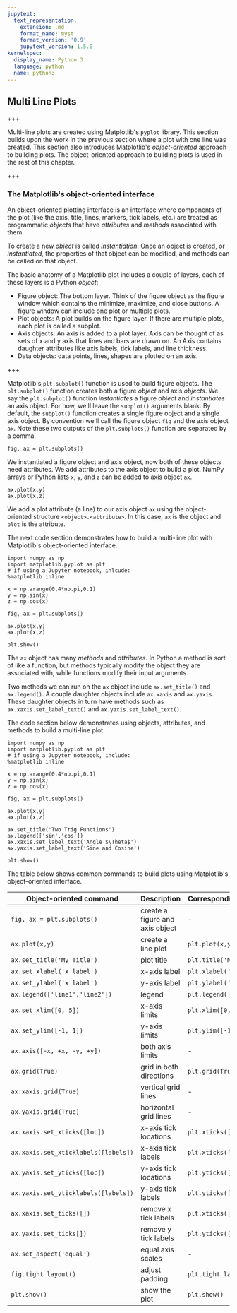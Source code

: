 ```yaml
---
jupytext:
  text_representation:
    extension: .md
    format_name: myst
    format_version: '0.9'
    jupytext_version: 1.5.0
kernelspec:
  display_name: Python 3
  language: python
  name: python3
---
```


## Multi Line Plots

+++

Multi-line plots are created using Matplotlib's ```pyplot``` library. This section builds upon the work in the previous section where a plot with one line was created. This section also introduces Matplotlib's _object-oriented_ approach to building plots. The object-oriented approach to building plots is used in the rest of this chapter.

+++

### The Matplotlib's object-oriented interface

An object-oriented plotting interface is an interface where components of the plot (like the axis, title, lines, markers, tick labels, etc.) are treated as programmatic _objects_ that have _attributes_ and _methods_ associated with them.

To create a new _object_ is called _instantiation_. Once an object is created, or _instantiated_, the properties of that object can be modified, and methods can be called on that object.

The basic anatomy of a Matplotlib plot includes a couple of layers, each of these layers is a Python _object_:

* Figure object: The bottom layer. Think of the figure object as the figure window which contains the minimize, maximize, and close buttons. A figure window can include one plot or multiple plots.
* Plot objects: A plot builds on the figure layer. If there are multiple plots, each plot is called a subplot. 
* Axis objects: An axis is added to a plot layer. Axis can be thought of as sets of x and y axis that lines and bars are drawn on. An Axis contains daughter attributes like axis labels, tick labels, and line thickness.
* Data objects: data points, lines, shapes are plotted on an axis.

+++

Matplotlib's ```plt.subplot()``` function is used to build figure objects. The ```plt.subplot()``` function creates both a figure _object_ and axis _objects_. We say the ```plt.subplot()``` function _instantiates_ a figure _object_ and _instantiates_ an axis object. For now, we'll leave the ```subplot()``` arguments blank. By default, the ```subplot()``` function creates a single figure object and a single axis object.  By convention we'll call the figure object ```fig``` and the axis object ```ax```. Note these two outputs of the ```plt.subplots()``` function are separated by a comma.

```text
fig, ax = plt.subplots()
```

We instantiated a figure object and axis object, now both of these objects need attributes. We add attributes to the axis object to build a plot. NumPy arrays or Python lists ```x```, ```y```, and ```z``` can be added to axis object ```ax```.

```text
ax.plot(x,y)
ax.plot(x,z)
```

We add a plot attribute (a line) to our axis object ```ax``` using the object-oriented structure ```<object>.<attribute>```. In this case, ```ax``` is the object and ```plot``` is the attribute.

The next code section demonstrates how to build a multi-line plot with Matplotlib's object-oriented interface.

```{code-cell} ipython3
import numpy as np
import matplotlib.pyplot as plt
# if using a Jupyter notebook, inlcude:
%matplotlib inline

x = np.arange(0,4*np.pi,0.1)
y = np.sin(x)
z = np.cos(x)

fig, ax = plt.subplots()

ax.plot(x,y)
ax.plot(x,z)

plt.show()
```

The ```ax``` object has many _methods_ and _attributes_. In Python a method is sort of like a function, but methods typically modify the object they are associated with, while functions modify their input arguments.

Two methods we can run on the ```ax``` object include ```ax.set_title()``` and ```ax.legend()```. A couple daughter objects include ```ax.xaxis``` and ```ax.yaxis```. These daughter objects in turn have methods such as ```ax.xaxis.set_label_text()``` and ```ax.yaxis.set_label_text()```.

The code section below demonstrates using objects, attributes, and methods to build a multi-line plot.

```{code-cell} ipython3
import numpy as np
import matplotlib.pyplot as plt
# if using a Jupyter notebook, include:
%matplotlib inline

x = np.arange(0,4*np.pi,0.1)
y = np.sin(x)
z = np.cos(x)

fig, ax = plt.subplots()

ax.plot(x,y)
ax.plot(x,z)

ax.set_title('Two Trig Functions')
ax.legend(['sin','cos'])
ax.xaxis.set_label_text('Angle $\Theta$')
ax.yaxis.set_label_text('Sine and Cosine')

plt.show()
```

The table below shows common commands to build plots using Matplotlib's  object-oriented interface.

| Object-oriented command | Description | Corresponding ```plt.``` command |
| --- | --- | --- |
| ```fig, ax = plt.subplots()``` | create a figure and axis object | - |
| ```ax.plot(x,y)``` | create a line plot | ```plt.plot(x,y)``` |
| ```ax.set_title('My Title')``` | plot title | ```plt.title('My Title')``` |
| ```ax.set_xlabel('x label')``` | x-axis label | ```plt.xlabel('x label')``` |
| ```ax.set_ylabel('x label')``` | y-axis label | ```plt.ylabel('x label')``` |
| ```ax.legend(['line1','line2'])``` | legend | ```plt.legend(['line1','line2'])``` |
| ```ax.set_xlim([0, 5])``` | x-axis limits | ```plt.xlim([0, 5])``` |
| ```ax.set_ylim([-1, 1])``` | y-axis limits | ```plt.ylim([-1, 1])``` |
| ```ax.axis([-x, +x, -y, +y])``` | both axis limits | - |
| ```ax.grid(True)``` | grid in both directions | ```plt.grid(True)``` |
| ```ax.xaxis.grid(True)``` | vertical grid lines | - |
| ```ax.yaxis.grid(True)``` | horizontal grid lines | - |
| ```ax.xaxis.set_xticks([loc])``` | x-axis tick locations | ```plt.xticks([loc],[label])``` |
| ```ax.xaxis.set_xticklabels([labels])``` | x-axis tick labels | ```plt.xticks([loc],[label])``` |
| ```ax.yaxis.set_yticks([loc])``` | y-axis tick locations | ```plt.yticks([loc],[label])``` |
| ```ax.yaxis.set_yticklabels([labels])``` | y-axis tick labels | ```plt.yticks([loc],[label])``` |
| ```ax.xaxis.set_ticks([])``` | remove x tick labels | ```plt.xticks([],[])``` |
| ```ax.yaxis.set_ticks[])``` | remove y tick labels | ```plt.yticks([],[])``` |
| ```ax.set_aspect('equal')``` | equal axis scales | - |
| ```fig.tight_layout()``` | adjust padding | ```plt.tight_layout()``` |
| ```plt.show()``` | show the plot | ```plt.show()``` |

```{code-cell} ipython3

```
